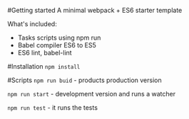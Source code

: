 #Getting started
A minimal webpack + ES6 starter template

What's included:

* Tasks scripts using npm run
* Babel compiler ES6 to ES5
* ES6 lint, babel-lint

#Installation
```npm install```

#Scripts
```npm run buid``` - products production version

```npm run start``` - development version and runs a watcher

```npm run test``` - it runs the tests